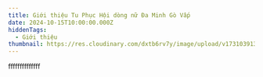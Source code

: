 ```yaml
---
title: Giới thiệu Tu Phục Hội dòng nữ Đa Minh Gò Vấp
date: 2024-10-15T10:00:00.000Z
hiddenTags:
  - Giới thiệu
thumbnail: https://res.cloudinary.com/dxtb6rv7y/image/upload/v1731039136/gioi_thieu_tu_phuc_hoi_dong_2_gcpwdc.jpg
---
```

ffffffffffffff
